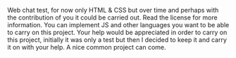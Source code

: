 Web chat test, for now only HTML & CSS but over time and perhaps with the contribution of you it could be carried out. Read the license for more information.
You can implement JS and other languages you want to be able to carry on this project.
Your help would be appreciated in order to carry on this project, initially it was only a test but then I decided to keep it and carry it on with your help. A nice common project can come.
